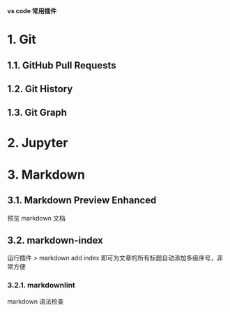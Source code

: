 **vs code 常用插件**

# 1. Git
## 1.1. GitHub Pull Requests

## 1.2. Git History
    
## 1.3. Git Graph

# 2. Jupyter

# 3. Markdown
## 3.1. Markdown Preview Enhanced
预览 markdown 文档
## 3.2. markdown-index
运行插件 > markdown add index 即可为文章的所有标题自动添加多级序号，非常方便
### 3.2.1. markdownlint
markdown 语法检查 
